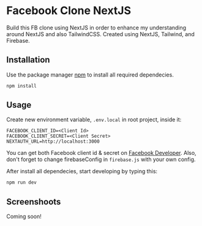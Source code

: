 # Facebook Clone NextJS

Build this FB clone using NextJS in order to enhance my understanding around NextJS and also TailwindCSS.
Created using NextJS, Tailwind, and Firebase.

## Installation

Use the package manager [npm](https://www.npmjs.com/get-npm) to install all required dependecies.
```bash
npm install
```

## Usage

Create new environment variable, `.env.local` in root project, inside it:
```
FACEBOOK_CLIENT_ID=<Client Id>
FACEBOOK_CLIENT_SECRET=<Client Secret>
NEXTAUTH_URL=http://localhost:3000
```
You can get both Facebook client id & secret on [Facebook Developer](https://developers.facebook.com/).
Also, don't forget to change firebaseConfig in `firebase.js` with your own config.

After install all dependecies, start developing by typing this:
```bash
npm run dev
```

## Screenshoots

Coming soon!
